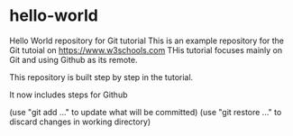 # hello-world
Hello World repository for Git tutorial
This is an example repository for the Git tutoial on https://www.w3schools.com
THis tutorial focuses mainly on Git and using Github as its remote.

This repository is built step by step in the tutorial.

It now includes steps for Github

(use "git add ..." to update what will be committed)
(use "git restore ..." to discard changes in working directory)
